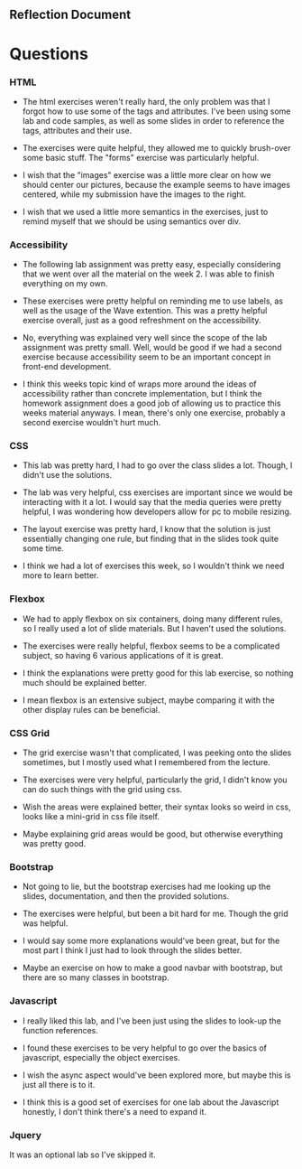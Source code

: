 ## Reflection Document

# Questions

### HTML

- The html exercises weren't really hard, the only problem was that I forgot how to use some of the tags and attributes. I've been using some lab and code samples, as well as some slides in order to reference the tags, attributes and their use.

- The exercises were quite helpful, they allowed me to quickly brush-over some basic stuff. The "forms" exercise was particularly helpful.

- I wish that the "images" exercise was a little more clear on how we should center our pictures, because the example seems to have images centered, while my submission have the images to the right.

- I wish that we used a little more semantics in the exercises, just to remind myself that we should be using semantics over div.

### Accessibility

- The following lab assignment was pretty easy, especially considering that we went over all the material on the week 2. I was able to finish everything on my own.

- These exercises were pretty helpful on reminding me to use labels, as well as the usage of the Wave extention. This was a pretty helpful exercise overall, just as a good refreshment on the accessibility.

- No, everything was explained very well since the scope of the lab assignment was pretty small. Well, would be good if we had a second exercise because accessibility seem to be an important concept in front-end development.

- I think this weeks topic kind of wraps more around the ideas of accessibility rather than concrete implementation, but I think the homework assignment does a good job of allowing us to practice this weeks material anyways. I mean, there's only one exercise, probably a second exercise wouldn't hurt much.

### CSS

- This lab was pretty hard, I had to go over the class slides a lot. Though, I didn't use the solutions.

- The lab was very helpful, css exercises are important since we would be interacting with it a lot. I would say that the media queries were pretty helpful, I was wondering how developers allow for pc to mobile resizing.

- The layout exercise was pretty hard, I know that the solution is just essentially changing one rule, but finding that in the slides took quite some time.

- I think we had a lot of exercises this week, so I wouldn't think we need more to learn better.

### Flexbox

- We had to apply flexbox on six containers, doing many different rules, so I really used a lot of slide materials. But I haven't used the solutions.

- The exercises were really helpful, flexbox seems to be a complicated subject, so having 6 various applications of it is great.

- I think the explanations were pretty good for this lab exercise, so nothing much should be explained better.

- I mean flexbox is an extensive subject, maybe comparing it with the other display rules can be beneficial.

### CSS Grid

- The grid exercise wasn't that complicated, I was peeking onto the slides sometimes, but I mostly used what I remembered from the lecture.

- The exercises were very helpful, particularly the grid, I didn't know you can do such things with the grid using css.

- Wish the areas were explained better, their syntax looks so weird in css, looks like a mini-grid in css file itself.

- Maybe explaining grid areas would be good, but otherwise everything was pretty good.

### Bootstrap

- Not going to lie, but the bootstrap exercises had me looking up the slides, documentation, and then the provided solutions.

- The exercises were helpful, but been a bit hard for me. Though the grid was helpful.

- I would say some more explanations would've been great, but for the most part I think I just had to look through the slides better.

- Maybe an exercise on how to make a good navbar with bootstrap, but there are so many classes in bootstrap.

### Javascript

- I really liked this lab, and I've been just using the slides to look-up the function references.

- I found these exercises to be very helpful to go over the basics of javascript, especially the object exercises.

- I wish the async aspect would've been explored more, but maybe this is just all there is to it.

- I think this is a good set of exercises for one lab about the Javascript honestly, I don't think there's a need to expand it.

### Jquery

It was an optional lab so I've skipped it.